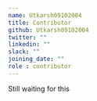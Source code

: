 ```yaml
---
name: Utkarsh09102004
title: Contributor
github: Utkarsh09102004
twitter: ""
linkedin: ""
slack: ""
joining_date: ""
role : contributor
---
```


Still waiting for this
